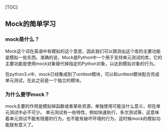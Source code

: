 [TOC]
## Mock的简单学习

### mock是什么？

Mock这个词在英语中有模拟的这个意思，因此我们可以猜测出这个库的主要功能是模拟一些东西。准确的说，Mock是Python中一个用于支持单元测试的库，它的主要功能是使用mock对象替代掉指定的Python对象，以达到模拟对象的行为。

在python3.x中，mock已经集成到了unittest模块，可以和unittest模块配合完成单元测试，在此之前是一个独立的模块。

### 为什么要学mock？

mock主要的作用是模拟掉函数或者某些资源，单独使用可能没什么意义，但在单元测试中必不可少。
单元测试有一些特性，例如快速执行，多次测试等，这意味着单元测试不能有阻塞的行为，也不能有破坏环境的行为，这时候mock的模拟功能就有意义了。
